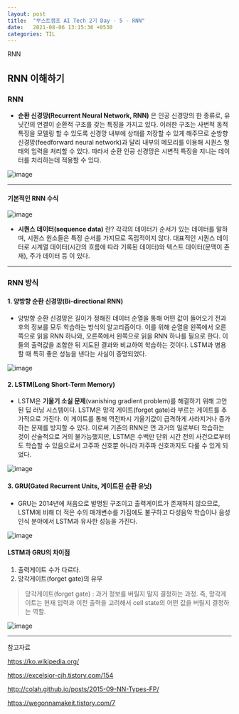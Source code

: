 ```yaml
---
layout: post
title:  "부스트캠프 AI Tech 2기 Day - 5 - RNN"
date:   2021-08-06 13:15:36 +0530
categories: TIL
---
```


RNN

## RNN 이해하기


### RNN


- **순환 신경망(Recurrent Neural Network, RNN)** 은 인공 신경망의 한 종류로, 유닛간의 연결이 순환적 구조를 갖는 특징을 가지고 있다. 이러한 구조는 사변적 동적 특징을  모델링 할 수 있도록 신경망 내부에 상태를 저장할 수 있게 해주므로 순방향 신경망(feedforward neural network)과 달리 내부의 메모리를 이용해 시퀀스 형태의 입력을 처리할 수 있다. 따라서 순환 인공 신경망은 시변적 특징을 지니는 데이터를 처리하는데 적용할 수 있다.

![image](https://user-images.githubusercontent.com/61610411/128448274-3545b680-1328-4060-bcb1-b01eb296cce6.png)

---
#### 기본적인 RNN 수식


![image](https://user-images.githubusercontent.com/61610411/128448833-a5ecef81-16f3-4ebd-9914-d2c760c9bb22.png)

- **시퀀스 데이터(sequence data)** 란?
 각각의 데이터가 순서가 있는 데이터를 말하며, 시퀀스 원소들은 특정 순서를 가지므로 독립적이지 않다.
 대표적인 시퀀스 데이터로 시계열 데이터(시간의 흐름에 따라 기록된 데이터)와 텍스트 데이터(문맥이 존재), 주가 데이터 등 이 있다.

---
### RNN 방식

#### 1. 양방향 순환 신경망(Bi-directional RNN)
- 양방향 순환 신경망은 길이가 정해진 데이터 순열을 통해 어떤 값이 들어오기 전과 후의 정보를 모두 학습하는 방식의 알고리즘이다. 이를 위해 순열을 왼쪽에서 오른쪽으로 읽을 RNN 하나와, 오른쪽에서 왼쪽으로 읽을 RNN 하나를 필요로 한다. 이 둘의 출력값을 조합한 뒤 지도된 결과와 비교하여 학습하는 것이다. LSTM과 병용할 때 특히 좋은 성능을 낸다는 사실이 증명되었다.

![image](https://user-images.githubusercontent.com/61610411/128449766-485faf0d-5c8c-4dad-9717-d3a0f8f7e3b4.png)


#### 2. LSTM(Long Short-Term Memory)
- LSTM은 **기울기 소실 문제**(vanishing gradient problem)를 해결하기 위해 고안된 딥 러닝 시스템이다. LSTM은 망각 게이트(forget gate)라 부르는 게이트를 추가적으로 가진다. 이 게이트를 통해 역전파시 기울기값이 급격하게 사라지거나 증가하는 문제를 방지할 수 있다. 이로써 기존의 RNN은 먼 과거의 일로부터 학습하는 것이 산술적으로 거의 불가능했지만, LSTM은 수백만 단위 시간 전의 사건으로부터도 학습할 수 있음으로서 고주파 신호뿐 아니라 저주파 신호까지도 다룰 수 있게 되었다.


![image](https://user-images.githubusercontent.com/61610411/128453202-17a26968-a9e5-4eac-88df-46826c6e4828.png)


#### 3. GRU(Gated Recurrent Units, 게이트된 순환 유닛)
 - GRU는 2014년에 처음으로 발명된 구조이고 출력게이트가 존재하지 않으므로, LSTM에 비해 더 적은 수의 매개변수를 가짐에도 불구하고 다성음악 학습이나 음성 인식 분야에서 LSTM과 유사한 성능을 가진다.


![image](https://user-images.githubusercontent.com/61610411/128453464-e0605a7c-98ee-4815-ac24-1c29e2b329d4.png)


#### LSTM과 GRU의 차이점


1. 출력게이트 수가 다르다.
2. 망각게이트(forget gate)의 유무
> 망각게이트(forget gate) : 과거 정보를 버릴지 말지 결정하는 과정. 즉, 망각게이트는 현재 입력과 이전 출력을 고려해서 cell state의 어떤 값을 버릴지 결정하는 역할.

![image](https://user-images.githubusercontent.com/61610411/128453619-77c1f37d-ea78-4124-8e70-594cb01a9dce.png)

---
 
참고자료


<https://ko.wikipedia.org/>


<https://excelsior-cjh.tistory.com/154>


<http://colah.github.io/posts/2015-09-NN-Types-FP/>


<https://wegonnamakeit.tistory.com/7>
